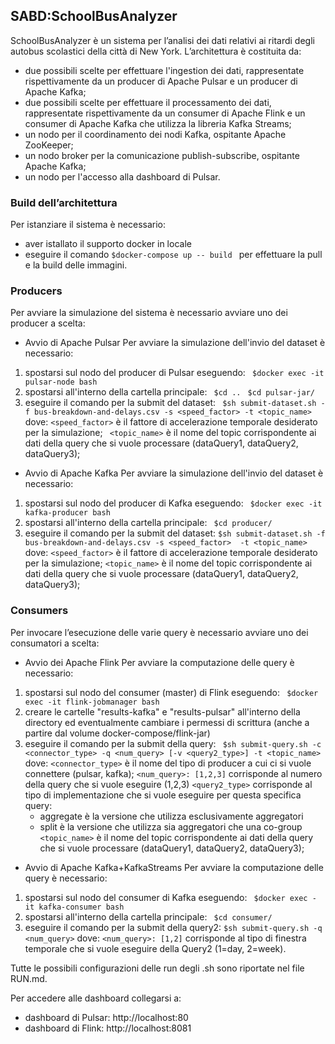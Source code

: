 ## SABD:SchoolBusAnalyzer

SchoolBusAnalyzer è un sistema per l’analisi dei dati relativi ai ritardi degli autobus scolastici della città di New York.
L’architettura è costituita da:

- due possibili scelte per effettuare l'ingestion dei dati, rappresentate rispettivamente da un producer di Apache Pulsar e un producer di Apache Kafka;
- due possibili scelte per effettuare il processamento dei dati, rappresentate rispettivamente da un consumer di Apache Flink e un consumer di Apache Kafka che utilizza la libreria Kafka Streams;
- un nodo per il coordinamento dei nodi Kafka, ospitante Apache ZooKeeper;
- un nodo broker per la comunicazione publish-subscribe, ospitante Apache Kafka;
- un nodo per l'accesso alla dashboard di Pulsar.

### Build dell’architettura
Per istanziare il sistema è necessario:
- aver istallato il supporto docker in locale
- eseguire il comando ```$docker-compose up -- build ``` 
per effettuare la pull e la build delle immagini.

### Producers
Per avviare la simulazione del sistema è necessario avviare uno dei producer a scelta:

- Avvio di Apache Pulsar
Per avviare la simulazione dell'invio del dataset è necessario:
1. spostarsi sul nodo del producer di Pulsar eseguendo: 
       ``` $docker exec -it pulsar-node bash```
2. spostarsi all'interno della cartella principale:
    ``` $cd ..``` 
    ``` $cd pulsar-jar/``` 
3. eseguire il comando per la submit del dataset:
    ``` $sh submit-dataset.sh -f bus-breakdown-and-delays.csv -s <speed_factor> -t <topic_name>```
dove:
 ```<speed_factor>``` è il fattore di accelerazione temporale desiderato per la simulazione;
 ``` <topic_name>``` è il nome del topic corrispondente ai dati della query che si vuole processare (dataQuery1, dataQuery2, dataQuery3);
 
 - Avvio di Apache Kafka
 Per avviare la simulazione dell'invio del dataset è necessario:
 1. spostarsi sul nodo del producer di Kafka eseguendo: 
        ``` $docker exec -it kafka-producer bash```
 2. spostarsi all'interno della cartella principale:
    ``` $cd producer/``` 
 3. eseguire il comando per la submit del dataset:
     ``` $sh submit-dataset.sh -f bus-breakdown-and-delays.csv -s <speed_factor>  -t <topic_name> ```
 dove:
  ```<speed_factor>``` è il fattore di accelerazione temporale desiderato per la simulazione;
  ```<topic_name>``` è il nome del topic corrispondente ai dati della query che si vuole processare (dataQuery1, dataQuery2, dataQuery3);

  
### Consumers
Per invocare l’esecuzione delle varie query è necessario avviare uno dei consumatori a scelta:

 - Avvio dei Apache Flink
 Per avviare la computazione delle query è necessario:
 1. spostarsi sul nodo del consumer (master) di Flink eseguendo: 
        ``` $docker exec -it flink-jobmanager bash```
 2. creare le cartelle "results-kafka" e "results-pulsar" all'interno della directory ed eventualmente cambiare i permessi di scrittura (anche a partire dal volume docker-compose/flink-jar)
 3. eseguire il comando per la submit della query:
     ``` $sh submit-query.sh -c <connector_type> -q <num_query> [-v <query2_type>] -t <topic_name>```
 dove:
  ```<connector_type>``` è il nome del tipo di producer a cui ci si vuole connettere (pulsar, kafka);
  ```<num_query>: [1,2,3]``` corrisponde al numero della query che si vuole eseguire (1,2,3)
  ```<query2_type>``` corrisponde al tipo di implementazione che si vuole eseguire per questa specifica query:
    - aggregate è la versione che utilizza esclusivamente aggregatori
    - split è la versione che utilizza sia aggregatori che una co-group
  ``` <topic_name>``` è il nome del topic corrispondente ai dati della query che si vuole processare (dataQuery1, dataQuery2, dataQuery3);
  
  - Avvio di Apache Kafka+KafkaStreams
  Per avviare la computazione delle query è necessario:
  1. spostarsi sul nodo del consumer di Kafka eseguendo: 
         ``` $docker exec -it kafka-consumer bash``` 
  2. spostarsi all'interno della cartella principale:
       ``` $cd consumer/``` 
  3. eseguire il comando per la submit della query2:
      ``` $sh submit-query.sh -q <num_query> ```
  dove:
  ```<num_query>: [1,2]``` corrisponde al tipo di finestra temporale che si vuole eseguire della Query2 (1=day, 2=week).
 
 Tutte le possibili configurazioni delle run degli .sh sono riportate nel file RUN.md.
 
 Per accedere alle dashboard collegarsi a:
 - dashboard di Pulsar:  http://localhost:80
 - dashboard di Flink:  http://localhost:8081

 
 
